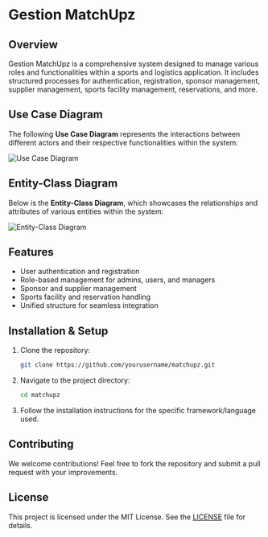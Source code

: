 # Gestion MatchUpz

## Overview
Gestion MatchUpz is a comprehensive system designed to manage various roles and functionalities within a sports and logistics application. It includes structured processes for authentication, registration, sponsor management, supplier management, sports facility management, reservations, and more.

## Use Case Diagram
The following **Use Case Diagram** represents the interactions between different actors and their respective functionalities within the system:

![Use Case Diagram](./diagrams/use_case_diagram.png)

## Entity-Class Diagram
Below is the **Entity-Class Diagram**, which showcases the relationships and attributes of various entities within the system:

![Entity-Class Diagram](./diagrams/entity_class_diagram.png)

## Features
- User authentication and registration
- Role-based management for admins, users, and managers
- Sponsor and supplier management
- Sports facility and reservation handling
- Unified structure for seamless integration

## Installation & Setup
1. Clone the repository:
   ```bash
   git clone https://github.com/yourusername/matchupz.git
   ```
2. Navigate to the project directory:
   ```bash
   cd matchupz
   ```
3. Follow the installation instructions for the specific framework/language used.

## Contributing
We welcome contributions! Feel free to fork the repository and submit a pull request with your improvements.

## License
This project is licensed under the MIT License. See the [LICENSE](./LICENSE) file for details.
